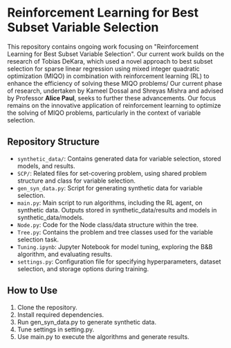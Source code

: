 # Reinforcement Learning for Best Subset Variable Selection

This repository contains ongoing work focusing on "Reinforcement Learning for Best Subset Variable Selection". Our current work builds on the research of Tobias DeKara, which used a novel approach to best subset selection for sparse linear regression using mixed integer quadratic optimization (MIQO) in combination with reinforcement learning (RL) to enhance the efficiency of solving these MIQO problems/ Our current phase of research, undertaken by Kameel Dossal and Shreyas Mishra and advised by Professor **Alice Paul**, seeks to further these advancements. Our focus remains on the innovative application of reinforcement learning to optimize the solving of MIQO problems, particularly in the context of variable selection. 


## Repository Structure
- `synthetic_data/`: Contains generated data for variable selection, stored models, and results.
- `SCP/`: Related files for set-covering problem, using shared problem structure and class for variable selection.
- `gen_syn_data.py`: Script for generating synthetic data for variable selection.
- `main.py`: Main script to run algorithms, including the RL agent, on synthetic data. Outputs stored in synthetic_data/results and models in synthetic_data/models.
- `Node.py`: Code for the Node class/data structure within the tree.
- `Tree.py`: Contains the problem and tree classes used for the variable selection task.
- `Tuning.ipynb`: Jupyter Notebook for model tuning, exploring the B&B algorithm, and evaluating results.
- `settings.py`: Configuration file for specifying hyperparameters, dataset selection, and storage options during training.

## How to Use
1. Clone the repository.
2. Install required dependencies.
3. Run gen_syn_data.py to generate synthetic data.
4. Tune settings in setting.py.
5. Use main.py to execute the algorithms and generate results.